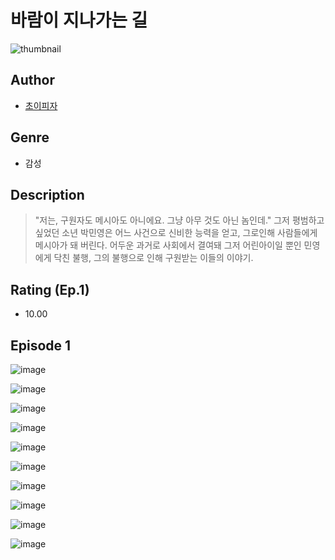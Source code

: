 # 바람이 지나가는 길
![thumbnail](https://image-comic.pstatic.net/user_contents_data/challenge_comic/2023/05/24/upload_3486123898739701040_480x623.jpeg)

## Author
- [초이피자](https://comic.naver.com/artistTitle?id=367109)

## Genre
- 감성

## Description
> "저는, 구원자도 메시아도 아니에요. 그냥 아무 것도 아닌 놈인데." 그저 평범하고 싶었던 소년 박민영은 어느 사건으로 신비한 능력을 얻고, 그로인해 사람들에게 메시아가 돼 버린다. 어두운 과거로 사회에서 결여돼 그저 어린아이일 뿐인 민영에게 닥친 불행, 그의 불행으로 인해 구원받는 이들의 이야기.


## Rating (Ep.1)
- 10.00

## Episode 1
![image](https://image-comic.pstatic.net/user_contents_data/challenge_comic/2023/05/24/367109/upload_3619036360473011001.jpeg)

![image](https://image-comic.pstatic.net/user_contents_data/challenge_comic/2023/05/24/367109/upload_7075209308089627449.jpeg)

![image](https://image-comic.pstatic.net/user_contents_data/challenge_comic/2023/05/24/367109/upload_7003154820154876258.jpeg)

![image](https://image-comic.pstatic.net/user_contents_data/challenge_comic/2023/05/24/367109/upload_3689355416945700915.jpeg)

![image](https://image-comic.pstatic.net/user_contents_data/challenge_comic/2023/05/24/367109/upload_7089281979780326706.jpeg)

![image](https://image-comic.pstatic.net/user_contents_data/challenge_comic/2023/05/24/367109/upload_4123438204461801783.jpeg)

![image](https://image-comic.pstatic.net/user_contents_data/challenge_comic/2023/05/24/367109/upload_3616447886779245112.jpeg)

![image](https://image-comic.pstatic.net/user_contents_data/challenge_comic/2023/05/24/367109/upload_3487301480085795937.jpeg)

![image](https://image-comic.pstatic.net/user_contents_data/challenge_comic/2023/05/24/367109/upload_4048792385737876788.jpeg)

![image](https://image-comic.pstatic.net/user_contents_data/challenge_comic/2023/05/24/367109/upload_7148167407354655073.jpeg)
